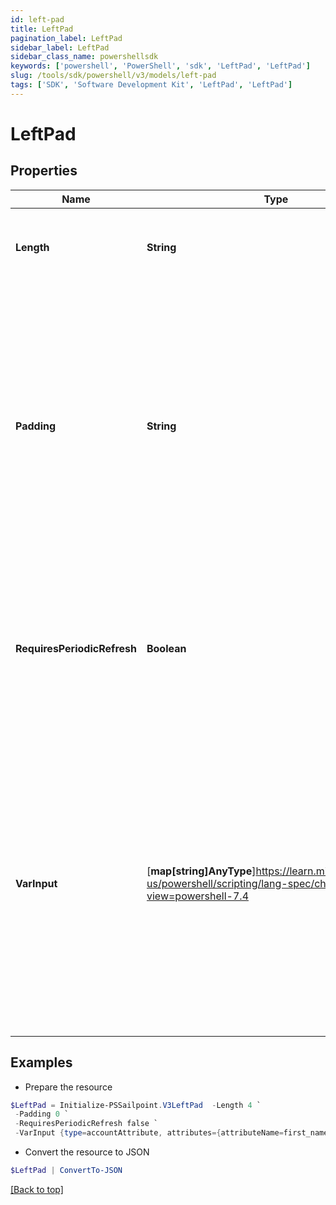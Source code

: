 ```yaml
---
id: left-pad
title: LeftPad
pagination_label: LeftPad
sidebar_label: LeftPad
sidebar_class_name: powershellsdk
keywords: ['powershell', 'PowerShell', 'sdk', 'LeftPad', 'LeftPad'] 
slug: /tools/sdk/powershell/v3/models/left-pad
tags: ['SDK', 'Software Development Kit', 'LeftPad', 'LeftPad']
---
```



# LeftPad

## Properties

Name | Type | Description | Notes
------------ | ------------- | ------------- | -------------
**Length** | **String** | An integer value for the desired length of the final output string | [required]
**Padding** | **String** | A string value representing the character that the incoming data should be padded with to get to the desired length   If not provided, the transform will default to a single space ("" "") character for padding  | [optional] 
**RequiresPeriodicRefresh** | **Boolean** | A value that indicates whether the transform logic should be re-evaluated every evening as part of the identity refresh process | [optional] [default to $false]
**VarInput** | [**map[string]AnyType**]https://learn.microsoft.com/en-us/powershell/scripting/lang-spec/chapter-04?view=powershell-7.4 | This is an optional attribute that can explicitly define the input data which will be fed into the transform logic. If input is not provided, the transform will take its input from the source and attribute combination configured via the UI. | [optional] 

## Examples

- Prepare the resource
```powershell
$LeftPad = Initialize-PSSailpoint.V3LeftPad  -Length 4 `
 -Padding 0 `
 -RequiresPeriodicRefresh false `
 -VarInput {type=accountAttribute, attributes={attributeName=first_name, sourceName=Source}}
```

- Convert the resource to JSON
```powershell
$LeftPad | ConvertTo-JSON
```


[[Back to top]](#) 

